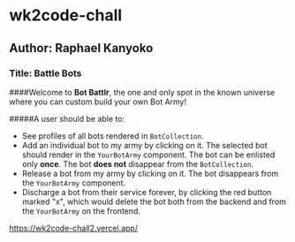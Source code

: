 # wk2code-chall

## Author: Raphael Kanyoko

### Title: Battle Bots

####Welcome to **Bot Battlr**, the one and only spot in the known universe where you
can custom build your own Bot Army!

#####A user should be able to:

- See profiles of all bots rendered in `BotCollection`.
- Add an individual bot to my army by clicking on it. The selected bot should
  render in the `YourBotArmy` component. The bot can be enlisted only **once**.
  The bot **does not** disappear from the `BotCollection`.
- Release a bot from my army by clicking on it. The bot disappears from the
  `YourBotArmy` component.
- Discharge a bot from their service forever, by clicking the red button marked
  "x", which would delete the bot both from the backend and from the
  `YourBotArmy` on the frontend.

 https://wk2code-chall2.vercel.app/
